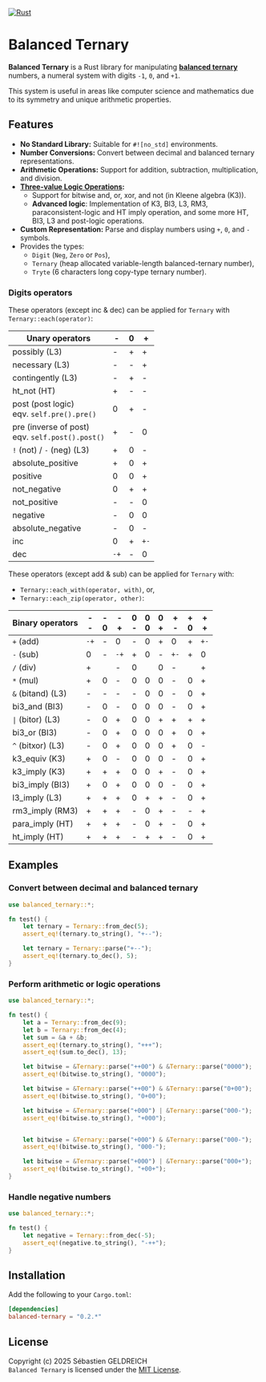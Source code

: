 [![Rust](https://github.com/Trehinos/balanced-ternary/actions/workflows/rust.yml/badge.svg)](https://github.com/Trehinos/balanced-ternary/actions/workflows/rust.yml)

# Balanced Ternary

**Balanced Ternary** is a Rust library for manipulating
**[balanced ternary](https://en.wikipedia.org/wiki/Balanced_ternary)**
numbers, a numeral system with digits `-1`, `0`, and `+1`.

This system is useful in areas like computer science and mathematics due to its symmetry and unique arithmetic
properties.

## Features

- **No Standard Library:** Suitable for `#![no_std]` environments.
- **Number Conversions:** Convert between decimal and balanced ternary representations.
- **Arithmetic Operations:** Support for addition, subtraction, multiplication, and division.
- **[Three-value Logic Operations](https://en.wikipedia.org/wiki/Three-valued_logic):**
    - Support for bitwise and, or, xor, and not (in Kleene algebra (K3)).
    - **Advanced logic**: Implementation of K3, BI3, L3, RM3, paraconsistent-logic and HT imply operation,
      and some more HT, BI3, L3 and post-logic operations.
- **Custom Representation:** Parse and display numbers using `+`, `0`, and `-` symbols.
- Provides the types:
    - `Digit` (`Neg`, `Zero` or `Pos`),
    - `Ternary` (heap allocated variable-length balanced-ternary number),
    - `Tryte` (6 characters long copy-type ternary number).

### Digits operators

These operators (except inc & dec) can be applied for `Ternary` with `Ternary::each(operator)`:

| Unary operators                                    | -    | 0 | +    |
|----------------------------------------------------|------|---|------|
| possibly (L3)                                      | -    | + | +    |
| necessary (L3)                                     | -    | - | +    |
| contingently (L3)                                  | -    | + | -    |
| ht_not (HT)                                        | +    | - | -    |
| post (post logic)<br>eqv. `self.pre().pre()`       | 0    | + | -    |
| pre (inverse of post)<br>eqv. `self.post().post()` | +    | - | 0    |
| `!` (not) / `-` (neg) (L3)                         | +    | 0 | -    |
| absolute_positive                                  | +    | 0 | +    |
| positive                                           | 0    | 0 | +    |
| not_negative                                       | 0    | + | +    |
| not_positive                                       | -    | - | 0    |
| negative                                           | -    | 0 | 0    |
| absolute_negative                                  | -    | 0 | -    |
| inc                                                | 0    | + | `+-` |
| dec                                                | `-+` | - | 0    |

These operators (except add & sub) can be applied for `Ternary` with:

- `Ternary::each_with(operator, with)`, or,
- `Ternary::each_zip(operator, other)`:

| Binary operators  | -<br>- | -<br>0 | -<br>+ | 0<br>- | 0<br>0 | 0<br>+ | +<br>- | +<br>0 | +<br>+ |
|-------------------|--------|--------|--------|--------|--------|--------|--------|--------|--------|
| `+` (add)         | `-+`   | -      | 0      | -      | 0      | +      | 0      | +      | `+-`   |
| `-` (sub)         | 0      | -      | `-+`   | +      | 0      | -      | `+-`   | +      | 0      |
| `/` (div)         | +      |        | -      | 0      |        | 0      | -      |        | +      |
| `*` (mul)         | +      | 0      | -      | 0      | 0      | 0      | -      | 0      | +      |
| `&` (bitand) (L3) | -      | -      | -      | -      | 0      | 0      | -      | 0      | +      |
| bi3_and (BI3)     | -      | 0      | -      | 0      | 0      | 0      | -      | 0      | +      |
| `\|` (bitor) (L3) | -      | 0      | +      | 0      | 0      | +      | +      | +      | +      |
| bi3_or (BI3)      | -      | 0      | +      | 0      | 0      | 0      | +      | 0      | +      |
| `^` (bitxor) (L3) | -      | 0      | +      | 0      | 0      | 0      | +      | 0      | -      |
| k3_equiv (K3)     | +      | 0      | -      | 0      | 0      | 0      | -      | 0      | +      |
| k3_imply (K3)     | +      | +      | +      | 0      | 0      | +      | -      | 0      | +      |
| bi3_imply (BI3)   | +      | 0      | +      | 0      | 0      | 0      | -      | 0      | +      |
| l3_imply (L3)     | +      | +      | +      | 0      | +      | +      | -      | 0      | +      |
| rm3_imply (RM3)   | +      | +      | +      | -      | 0      | +      | -      | -      | +      |
| para_imply (HT)   | +      | +      | +      | -      | 0      | +      | -      | 0      | +      |
| ht_imply (HT)     | +      | +      | +      | -      | +      | +      | -      | 0      | +      |

## Examples

### Convert between decimal and balanced ternary

```rust
use balanced_ternary::*;

fn test() {
    let ternary = Ternary::from_dec(5);
    assert_eq!(ternary.to_string(), "+--");

    let ternary = Ternary::parse("+--");
    assert_eq!(ternary.to_dec(), 5);
}
```

### Perform arithmetic or logic operations

```rust
use balanced_ternary::*;

fn test() {
    let a = Ternary::from_dec(9);
    let b = Ternary::from_dec(4);
    let sum = &a + &b;
    assert_eq!(ternary.to_string(), "+++");
    assert_eq!(sum.to_dec(), 13);

    let bitwise = &Ternary::parse("++00") & &Ternary::parse("0000");
    assert_eq!(bitwise.to_string(), "0000");

    let bitwise = &Ternary::parse("++00") & &Ternary::parse("0+00");
    assert_eq!(bitwise.to_string(), "0+00");

    let bitwise = &Ternary::parse("+000") | &Ternary::parse("000-");
    assert_eq!(bitwise.to_string(), "+000");


    let bitwise = &Ternary::parse("+000") & &Ternary::parse("000-");
    assert_eq!(bitwise.to_string(), "000-");

    let bitwise = &Ternary::parse("+000") | &Ternary::parse("000+");
    assert_eq!(bitwise.to_string(), "+00+");
}
```

### Handle negative numbers

```rust
use balanced_ternary::*;

fn test() {
    let negative = Ternary::from_dec(-5);
    assert_eq!(negative.to_string(), "-++");
}
```

## Installation

Add the following to your `Cargo.toml`:

```toml
[dependencies]
balanced-ternary = "0.2.*"
```

## License

Copyright (c) 2025 Sébastien GELDREICH  
`Balanced Ternary` is licensed under the [MIT License](LICENSE).
